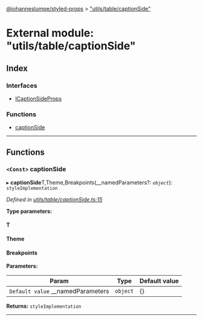 [@johanneslumpe/styled-props](../README.md) > ["utils/table/captionSide"](../modules/_utils_table_captionside_.md)

# External module: "utils/table/captionSide"

## Index

### Interfaces

* [ICaptionSideProps](../interfaces/_utils_table_captionside_.icaptionsideprops.md)

### Functions

* [captionSide](_utils_table_captionside_.md#captionside)

---

## Functions

<a id="captionside"></a>

### `<Const>` captionSide

▸ **captionSide**T,Theme,Breakpoints(__namedParameters?: *`object`*): `styleImplementation`

*Defined in [utils/table/captionSide.ts:15](https://github.com/johanneslumpe/styled-props/blob/3abf398/src/utils/table/captionSide.ts#L15)*

**Type parameters:**

#### T 
#### Theme 
#### Breakpoints 
**Parameters:**

| Param | Type | Default value |
| ------ | ------ | ------ |
| `Default value` __namedParameters | `object` |  {} |

**Returns:** `styleImplementation`

___

